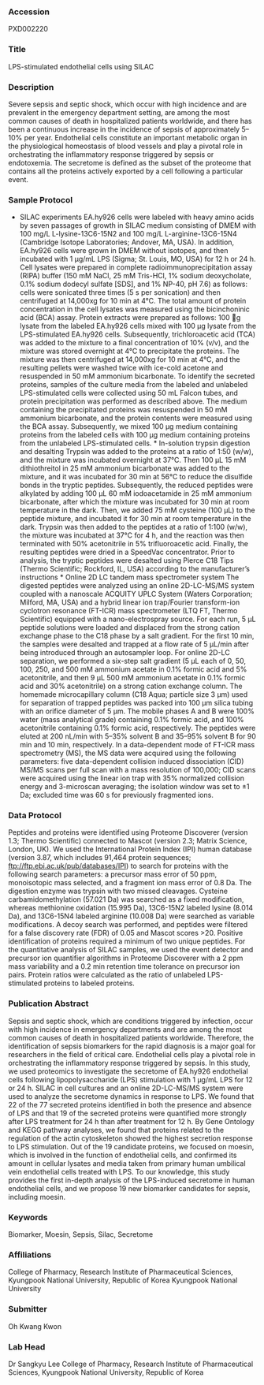 ### Accession
PXD002220

### Title
LPS-stimulated endothelial cells using SILAC

### Description
Severe sepsis and septic shock, which occur with high incidence and are prevalent in the emergency department setting, are among the most common causes of death in hospitalized patients worldwide, and there has been a continuous increase in the incidence of sepsis of approximately 5–10% per year. Endothelial cells constitute an important metabolic organ in the physiological homeostasis of blood vessels and play a pivotal role in orchestrating the inflammatory response triggered by sepsis or endotoxemia. The secretome is defined as the subset of the proteome that contains all the proteins actively exported by a cell following a particular event.

### Sample Protocol
* SILAC experiments EA.hy926 cells were labeled with heavy amino acids by seven passages of growth in SILAC medium consisting of DMEM with 100 mg/L L-lysine-13C6-15N2 and 100 mg/L L-arginine-13C6-15N4 (Cambridge Isotope Laboratories; Andover, MA, USA). In addition, EA.hy926 cells were grown in DMEM without isotopes, and then incubated with 1 μg/mL LPS (Sigma; St. Louis, MO, USA) for 12 h or 24 h. Cell lysates were prepared in complete radioimmunoprecipitation assay (RIPA) buffer (150 mM NaCl, 25 mM Tris-HCl, 1% sodium deoxycholate, 0.1% sodium dodecyl sulfate [SDS], and 1% NP-40, pH 7.6) as follows: cells were sonicated three times (5 s per sonication) and then centrifuged at 14,000xg for 10 min at 4°C. The total amount of protein concentration in the cell lysates was measured using the bicinchoninic acid (BCA) assay. Protein extracts were prepared as follows: 100 g lysate from the labeled EA.hy926 cells mixed with 100 μg lysate from the LPS-stimulated EA.hy926 cells. Subsequently, trichloroacetic acid (TCA) was added to the mixture to a final concentration of 10% (v/v), and the mixture was stored overnight at 4°C to precipitate the proteins. The mixture was then centrifuged at 14,000xg for 10 min at 4°C, and the resulting pellets were washed twice with ice-cold acetone and resuspended in 50 mM ammonium bicarbonate.  To identify the secreted proteins, samples of the culture media from the labeled and unlabeled LPS-stimulated cells were collected using 50 mL Falcon tubes, and protein precipitation was performed as described above. The medium containing the precipitated proteins was resuspended in 50 mM ammonium bicarbonate, and the protein contents were measured using the BCA assay. Subsequently, we mixed 100 μg medium containing proteins from the labeled cells with 100 μg medium containing proteins from the unlabeled LPS-stimulated cells.   * In-solution trypsin digestion and desalting Trypsin was added to the proteins at a ratio of 1:50 (w/w), and the mixture was incubated overnight at 37°C. Then 100 μL 15 mM dithiothreitol in 25 mM ammonium bicarbonate was added to the mixture, and it was incubated for 30 min at 56°C to reduce the disulfide bonds in the tryptic peptides. Subsequently, the reduced peptides were alkylated by adding 100 μL 60 mM iodoacetamide in 25 mM ammonium bicarbonate, after which the mixture was incubated for 30 min at room temperature in the dark. Then, we added 75 mM cysteine (100 μL) to the peptide mixture, and incubated it for 30 min at room temperature in the dark. Trypsin was then added to the peptides at a ratio of 1:100 (w/w), the mixture was incubated at 37°C for 4 h, and the reaction was then terminated with 50% acetonitrile in 5% trifluoroacetic acid. Finally, the resulting peptides were dried in a SpeedVac concentrator. Prior to analysis, the tryptic peptides were desalted using Pierce C18 Tips (Thermo Scientific; Rockford, IL, USA) according to the manufacturer’s instructions  * Online 2D LC tandem mass spectrometer system The digested peptides were analyzed using an online 2D-LC-MS/MS system coupled with a nanoscale ACQUITY UPLC System (Waters Corporation; Milford, MA, USA) and a hybrid linear ion trap/Fourier transform-ion cyclotron resonance (FT-ICR) mass spectrometer (LTQ FT, Thermo Scientific) equipped with a nano-electrospray source. For each run, 5 µL peptide solutions were loaded and displaced from the strong cation exchange phase to the C18 phase by a salt gradient. For the first 10 min, the samples were desalted and trapped at a flow rate of 5 μL/min after being introduced through an autosampler loop. For online 2D-LC separation, we performed a six-step salt gradient (5 µL each of 0, 50, 100, 250, and 500 mM ammonium acetate in 0.1% formic acid and 5% acetonitrile, and then 9 µL 500 mM ammonium acetate in 0.1% formic acid and 30% acetonitrile) on a strong cation exchange column. The homemade microcapillary column (C18 Aqua; particle size 3 μm) used for separation of trapped peptides was packed into 100 μm silica tubing with an orifice diameter of 5 μm. The mobile phases A and B were 100% water (mass analytical grade) containing 0.1% formic acid, and 100% acetonitrile containing 0.1% formic acid, respectively. The peptides were eluted at 200 nL/min with 5–35% solvent B and 35–95% solvent B for 90 min and 10 min, respectively. In a data-dependent mode of FT-ICR mass spectrometry (MS), the MS data were acquired using the following parameters: five data-dependent collision induced dissociation (CID) MS/MS scans per full scan with a mass resolution of 100,000; CID scans were acquired using the linear ion trap with 35% normalized collision energy and 3-microscan averaging; the isolation window was set to ±1 Da; excluded time was 60 s for previously fragmented ions.

### Data Protocol
Peptides and proteins were identified using Proteome Discoverer (version 1.3; Thermo Scientific) connected to Mascot (version 2.3; Matrix Science, London, UK). We used the International Protein Index (IPI) human database (version 3.87, which includes 91,464 protein sequences; ftp://ftp.ebi.ac.uk/pub/databases/IPI) to search for proteins with the following search parameters: a precursor mass error of 50 ppm, monoisotopic mass selected, and a fragment ion mass error of 0.8 Da. The digestion enzyme was trypsin with two missed cleavages. Cysteine carbamidomethylation (57.021 Da) was searched as a fixed modification, whereas methionine oxidation (15.995 Da), 13C6-15N2 labeled lysine (8.014 Da), and 13C6-15N4 labeled arginine (10.008 Da) were searched as variable modifications. A decoy search was performed, and peptides were filtered for a false discovery rate (FDR) of 0.05 and Mascot scores >20. Positive identification of proteins required a minimum of two unique peptides. For the quantitative analysis of SILAC samples, we used the event detector and precursor ion quantifier algorithms in Proteome Discoverer with a 2 ppm mass variability and a 0.2 min retention time tolerance on precursor ion pairs. Protein ratios were calculated as the ratio of unlabeled LPS-stimulated proteins to labeled proteins.

### Publication Abstract
Sepsis and septic shock, which are conditions triggered by infection, occur with high incidence in emergency departments and are among the most common causes of death in hospitalized patients worldwide. Therefore, the identification of sepsis biomarkers for the rapid diagnosis is a major goal for researchers in the field of critical care. Endothelial cells play a pivotal role in orchestrating the inflammatory response triggered by sepsis. In this study, we used proteomics to investigate the secretome of EA.hy926 endothelial cells following lipopolysaccharide (LPS) stimulation with 1 &#x3bc;g/mL LPS for 12 or 24 h. SILAC in cell cultures and an online 2D-LC-MS/MS system were used to analyze the secretome dynamics in response to LPS. We found that 22 of the 77 secreted proteins identified in both the presence and absence of LPS and that 19 of the secreted proteins were quantified more strongly after LPS treatment for 24 h than after treatment for 12 h. By Gene Ontology and KEGG pathway analyses, we found that proteins related to the regulation of the actin cytoskeleton showed the highest secretion response to LPS stimulation. Out of the 19 candidate proteins, we focused on moesin, which is involved in the function of endothelial cells, and confirmed its amount in cellular lysates and media taken from primary human umbilical vein endothelial cells treated with LPS. To our knowledge, this study provides the first in-depth analysis of the LPS-induced secretome in human endothelial cells, and we propose 19 new biomarker candidates for sepsis, including moesin.

### Keywords
Biomarker, Moesin, Sepsis, Silac, Secretome

### Affiliations
College of Pharmacy, Research Institute of Pharmaceutical Sciences, Kyungpook National University, Republic of Korea
Kyungpook National University

### Submitter
Oh Kwang Kwon

### Lab Head
Dr Sangkyu Lee
College of Pharmacy, Research Institute of Pharmaceutical Sciences, Kyungpook National University, Republic of Korea


